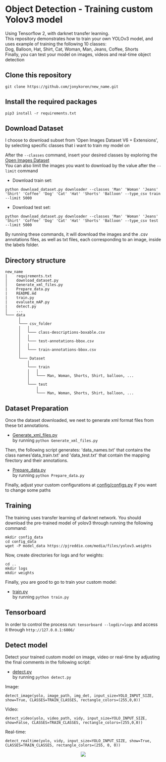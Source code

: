 # Object Detection - Training custom Yolov3 model
Using Tensorflow 2, with darknet transfer learning.  
This repository demonstrates how to train your own YOLOv3 model, and uses example of training the following 10 classes:  
Dog, Balloon, Hat, Shirt, Cat, Woman, Man, Jeans, Coffee, Shorts  
Finally, you can test your model on images, videos and real-time object detection


## Clone this repository
```
git clone https://github.com/jonykoren/new_name.git
```  

## Install the required packages
```
pip3 install -r requirements.txt
```  

## Download Dataset
I choose to download subset from 'Open Images Dataset V6 + Extensions', by selecting specific classes that i want to train my model on

After the ```--classes``` command, insert your desired classes by exploring the [Open Images Dataset](https://storage.googleapis.com/openimages/web/index.html)  
You can also limit the images you want to download by the value after the ```--limit``` command

* Download train set:
```
python download_dataset.py downloader --classes 'Man' 'Woman' 'Jeans' 'Shirt' 'Coffee' 'Dog' 'Cat' 'Hat' 'Shorts' 'Balloon' --type_csv train --limit 5000
```

* Download test set:
```
python download_dataset.py downloader --classes 'Man' 'Woman' 'Jeans' 'Shirt' 'Coffee' 'Dog' 'Cat' 'Hat' 'Shorts' 'Balloon' --type_csv test --limit 5000
```

By running these commands, it will download the images and the .csv annotations files, as well as txt files, each corresponding to an image, inside the labels folder. 

## Directory structure
```
new_name
|    requirements.txt
│    download_dataset.py
│    Generate_xml_files.py
|    Prepare_data.py
|    README.md
|    train.py
|    evaluate_mAP.py
|    detect.py
│    ...
└─── data
      │
      └─── csv_folder
      │   │
      │   └─── class-descriptions-boxable.csv
      │   │
      │   └─── test-annotations-bbox.csv
      │   │
      │   └─── train-annotations-bbox.csv
      │        
      └─── Dataset
          │
          └─── train
          │   │
          │   └─── Man, Woman, Shorts, Shirt, balloon, ...
          │   
          └─── test
              │
              └─── Man, Woman, Shorts, Shirt, balloon, ...

```

## Dataset Preparation
Once the dataset downloaded, we neet to generate xml format files from these txt annotations.
* [Generate_xml_files.py](https://github.com/jonykoren/Demo/blob/master/Generate_xml_files.py)  
by running ```python Generate_xml_files.py```

Then, the following script generates: 'data_names.txt' that contains the class names'data_train.txt' and 'data_test.txt' that contain the mapping firectory and their annotations.
* [Prepare_data.py](https://github.com/jonykoren/Demo/blob/master/Prepare_data.py)  
by running ```python Prepare_data.py```

Finally, adjust your custom configurations at [config/configs.py](https://github.com/jonykoren/Demo/blob/master/config/configs.py) if you want to change some paths 

## Training
The training uses transfer learning of darknet network. You should download the pre-trained model of yolov3 through running the following command:  
```
mkdir config_data
cd config_data
wget -P model_data https://pjreddie.com/media/files/yolov3.weights
```  
Now, create directories for logs and for weights:  
```
cd ..
mkdir logs
mkdir weights
```  
Finally, you are good to go to train your custom model:
* [train.py](https://github.com/jonykoren/Demo/blob/master/train.py)  
by running ```python train.py```

## Tensorboard
In order to control the process run: ```tensorboard --logdir=logs``` and access it through ```http://127.0.0.1:6006/``` 

## Detect model
Detect your trained custom model on image, video or real-time by adjusting the final comments in the following script:  
* [detect.py](https://github.com/jonykoren/Demo/blob/master/detect.py)  
by running ```python detect.py```

Image:  
```
detect_image(yolo, image_path, img_det, input_size=YOLO_INPUT_SIZE, show=True, CLASSES=TRAIN_CLASSES, rectangle_colors=(255,0,0))
```  

Video:  
```
detect_video(yolo, video_path, vidy, input_size=YOLO_INPUT_SIZE, show=False, CLASSES=TRAIN_CLASSES, rectangle_colors=(255,0,0))
```  

Real-time:  
```
detect_realtime(yolo, vidy, input_size=YOLO_INPUT_SIZE, show=True, CLASSES=TRAIN_CLASSES, rectangle_colors=(255, 0, 0))
```  

<p align="center">
  <img src="https://github.com/jonykoren/End_to_end_YOLOv3/blob/master/yolov3.jpg?raw=true">
</p>
